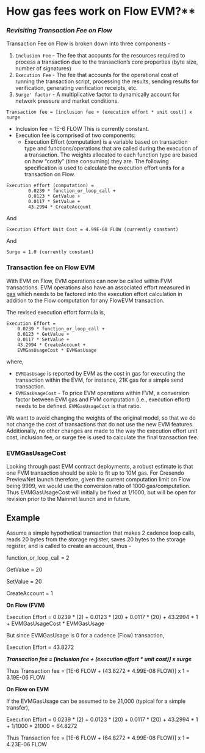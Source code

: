 # How gas fees work on Flow EVM?**

### ***Revisiting Transaction Fee on Flow***

Transaction Fee on Flow is broken down into three components - 
1. `Inclusion Fee` - The fee that accounts for the resources required to process a transaction due to the transaction’s core properties (byte size, number of signatures)
2. `Execution Fee` - The fee that accounts for the operational cost of running the transaction script, processing the results, sending results for verification, generating verification receipts, etc.
3. `Surge' factor` - A multiplicative factor to dynamically account for network pressure and market conditions.

`Transaction fee = [inclusion fee + (execution effort * unit cost)] x surge`

- Inclusion fee = 1E-6 FLOW This is currently constant.
- Execution fee is comprised of two components:
    - Execution Effort (computation) is a variable based on transaction type and functions/operations that are called during the execution of a transaction. The weights allocated to each function type are based on how “costly” (time consuming) they are. The following specification is used to calculate the execution effort units for a transaction on Flow.
        
```
Execution effort (computation) =
        0.0239 * function_or_loop_call +
        0.0123 * GetValue +
        0.0117 * SetValue +
        43.2994 * CreateAccount
```
And
```
Execution Effort Unit Cost = 4.99E-08 FLOW (currently constant)
```
And
```
Surge = 1.0 (currently constant)
```

### Transaction fee on Flow EVM

With EVM on Flow, EVM operations can now be called within FVM transactions. EVM operations also have an associated effort measured in [gas](https://ethereum.org/developers/docs/gas) which needs to be factored into the execution effort calculation in addition to the Flow computation for any FlowEVM transaction.

The revised execution effort formula is,

```
Execution Effort =
    0.0239 * function_or_loop_call +
    0.0123 * GetValue +
    0.0117 * SetValue +
    43.2994 * CreateAccount +
    EVMGasUsageCost * EVMGasUsage
```
where,
- `EVMGasUsage` is reported by EVM as the cost in gas for executing the transaction within the EVM, for instance, 21K gas for a simple send transaction.
- `EVMGasUsageCost` -  To price EVM operations within FVM, a conversion factor between EVM gas and FVM computation (i.e., execution effort) needs to be defined. `EVMGasUsageCost` is that ratio.

We want to avoid changing the weights of the original model, so that we do not change the cost of transactions that do not use the new EVM features. Additionally, no other changes are made to the way the execution effort unit cost, inclusion fee, or surge fee is used to calculate the final transaction fee.

### EVMGasUsageCost

Looking through past EVM contract deployments, a robust estimate is that one FVM transaction should be able to fit up to 10M gas. For Cresendo PreviewNet launch therefore, given the current computation limit on Flow being 9999, we would use the conversion ratio of 1000 gas/computation. Thus EVMGasUsageCost will initially be fixed at 1/1000, but will be open for revision prior to the Mainnet launch and in future.

## **Example**

Assume a simple hypothetical transaction that makes 2 cadence loop calls, reads 20 bytes from the storage register, saves 20 bytes to the storage register, and is called to create an account, thus -

function_or_loop_call = 2

GetValue = 20

SetValue = 20

CreateAccount = 1

**On Flow (FVM)**

Execution Effort = 0.0239 * (2) + 0.0123 * (20) + 0.0117 * (20) + 43.2994 * 1 + EVMGasUsageCost * EVMGasUsage

But since EVMGasUsage is 0 for a cadence (Flow) transaction, 

Execution Effort = 43.8272

***Transaction fee = [inclusion fee + (execution effort * unit cost)] x surge*** 

Thus Transaction fee = [1E-6 FLOW + (43.8272 * 4.99E-08 FLOW)] x 1 = 3.19E-06 FLOW

**On Flow on EVM**

If the EVMGasUsage can be assumed to be 21,000 (typical for a simple transfer), 

Execution Effort = 0.0239 * (2) + 0.0123 * (20) + 0.0117 * (20) + 43.2994 * 1 + 1/1000 * 21000 = 64.8272

Thus Transaction fee = [1E-6 FLOW + (64.8272 * 4.99E-08 FLOW)] x 1 = 4.23E-06 FLOW
